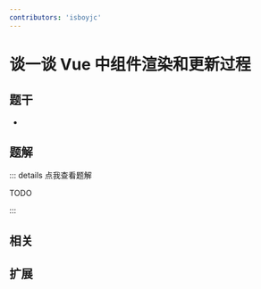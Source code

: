 ```yaml
---
contributors: 'isboyjc'
---
```


# 谈一谈 Vue 中组件渲染和更新过程


## 题干

- 



## 题解

::: details 点我查看题解

  TODO

:::



## 相关



## 扩展
